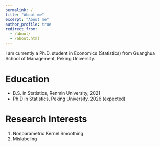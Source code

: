 ```yaml
---
permalink: /
title: "About me"
excerpt: "About me"
author_profile: true
redirect_from: 
  - /about/
  - /about.html
---
```


I am currently a Ph.D. student in Economics (Statistics) from Guanghua School of Management, Peking University.


Education
======
- B.S. in Statistics, Renmin University, 2021
- Ph.D in Statistics, Peking University, 2026 (expected)

Research Interests
======
1. Nonparametric Kernel Smoothing
2. Mislabeling

